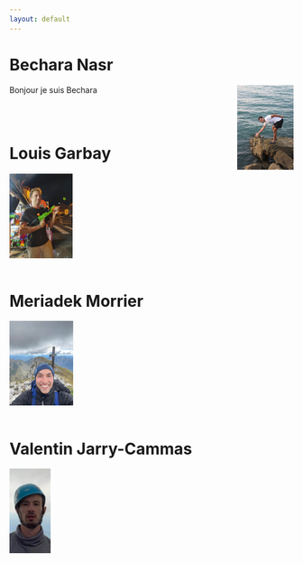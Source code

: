 ```yaml
---
layout: default
---
```


# Bechara Nasr

<html>
<style>
.meme_hauteur {
  height: 150px;
  width: auto;
}
</style>
<p>
<img src="images/bech.jpg" class="meme_hauteur" style="float:right;"/>
<p>Bonjour je suis Bechara </p>

<br />
<br />
<p/>
</html>

# Louis Garbay

<html>
<img src="images/louis.jpg" class="meme_hauteur" /><br />
<br />
</html>

# Meriadek Morrier

<html>
<img src="images/meriadec.jpg" class="meme_hauteur"/><br />
<br />
</html>

# Valentin Jarry-Cammas

<html>
<img src="images/val.jpg" class="meme_hauteur"/>
</html>